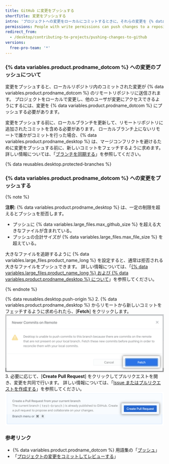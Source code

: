 ```yaml
---
title: GitHub に変更をプッシュする
shortTitle: 変更をプッシュする
intro: 'プロジェクトへの変更をローカルにコミットするときに、それらの変更を {% data variables.product.prodname_dotcom %} にプッシュして、他の人がリモートリポジトリから変更にアクセスできるようにすることができます。'
permissions: People with write permissions can push changes to a repository.
redirect_from:
  - /desktop/contributing-to-projects/pushing-changes-to-github
versions:
  free-pro-team: '*'
---
```


### {% data variables.product.prodname_dotcom %} への変更のプッシュについて

変更をプッシュすると、ローカルリポジトリ内のコミットされた変更が {% data variables.product.prodname_dotcom %} のリモートリポジトリに送信されます。 プロジェクトをローカルで変更し、他のユーザが変更にアクセスできるようにするには、変更を {% data variables.product.prodname_dotcom %} にプッシュする必要があります。

変更をプッシュする前に、ローカルブランチを更新して、リモートリポジトリに追加されたコミットを含める必要があります。 ローカルブランチ上にないリモートで誰かがコミットを行った場合、{% data variables.product.prodname_desktop %} は、マージコンフリクトを避けるために変更をプッシュする前に、新しいコミットをフェッチするように求めます。 詳しい情報については、「[ブランチを同期する](/desktop/contributing-to-projects/syncing-your-branch)」を参照してください。

{% data reusables.desktop.protected-branches %}

### {% data variables.product.prodname_dotcom %} への変更をプッシュする

{% note %}

**注釈:** {% data variables.product.prodname_desktop %} は、一定の制限を超えるとプッシュを拒否します。

- プッシュに {% data variables.large_files.max_github_size %} を超える大きなファイルが含まれている。
- プッシュの合計サイズが {% data variables.large_files.max_file_size %} を超えている。

大きなファイルを追跡するように {% data variables.large_files.product_name_long %} を設定すると、通常は拒否される大きなファイルをプッシュできます。 詳しい情報については、「[{% data variables.large_files.product_name_long %} および {% data variables.product.prodname_desktop %} について](/desktop/getting-started-with-github-desktop/about-git-large-file-storage-and-github-desktop)」を参照してください。

{% endnote %}

{% data reusables.desktop.push-origin %}
2. {% data variables.product.prodname_desktop %} からリモートから新しいコミットをフェッチするように求められたら、[**Fetch**] をクリックします。 ![[Fetch] ボタン](/assets/images/help/desktop/fetch-newer-commits.png)
3. 必要に応じて、[**Create Pull Request**] をクリックしてプルリクエストを開き、変更を共同で行います。 詳しい情報については、「[Issue またはプルリクエストを作成する](/desktop/contributing-to-projects/creating-an-issue-or-pull-request)」を参照してください。 ![[Create Pull Request] ボタン](/assets/images/help/desktop/create-pull-request.png)

### 参考リンク
- {% data variables.product.prodname_dotcom %} 用語集の「[プッシュ](/github/getting-started-with-github/github-glossary/#push)」
- 「[プロジェクトの変更をコミットしてレビューする](/desktop/contributing-to-projects/committing-and-reviewing-changes-to-your-project)」
